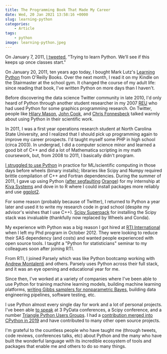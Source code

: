 ```yaml
---
title: The Programming Book That Made My Career
date: Wed, 20 Jan 2021 13:58:16 +0000
slug: learning-python
categories:
    - Article
tags:
    - python
image: learning-python.jpeg
---
```

On January 7, 2011, [I
tweeted](https://twitter.com/tdhopper/status/23515755127508993), "Trying to
learn Python. We'll see if this keeps up once classes start."

On January 20, 2011, ten years ago today, I bought Mark Lutz's [Learning Python](https://amzn.to/3sHDwXa) from O'Reilly Books. Over the next month, I
read it on my Kindle on the Stairmaster at the school gym. It changed the
course of my adult life: since reading that book, I've written Python on more
days than I haven't.

Before discovering the data science Twitter community in late 2010, I'd only
heard of Python through another student researcher in my 2007
[REU](https://www.nsf.gov/crssprgm/reu/) who had used Python for some graphics
programming research. On Twitter, people like [Hilary
Mason](https://twitter.com/hmason), [John
Cook](https://twitter.com/JohnDCook), and [Chris
Fonnesbeck](https://twitter.com/fonnesbeck) talked warmly about using Python
in their scientific work.

In 2011, I was a first year operations research student at North Carolina
State University, and I realized that I should pick up programming again to
improve my career prospects. I'd taught myself some PHP in high school (circa
2003). In undergrad, I did a computer science minor and learned a good bit of
C++ and did a lot of Mathematica scripting in my math coursework, but, from
2008 to 2011, I basically didn't program.

[I struggled to use
Python](https://twitter.com/tdhopper/status/132924915526533120) in practice
for ML/scientific computing in those days before wheels (binary installs);
libraries like Scipy and Numpy required brittle compilation of C++ and Fortran
dependencies. During the summer of 2011, I gave up using Python ([after
segfaulting](https://twitter.com/tdhopper/status/73798291648811008)
[Orange](https://orangedatamining.com/)) for my internship at [Kiva Systems](https://en.wikipedia.org/wiki/Amazon_Robotics) and dove in to R where
I could install packages more reliably and use
[ggplot2](https://ggplot2.tidyverse.org/).

For some reason (probably because of Twitter), I returned to Python a year
later and used it to write my research code in grad school (despite my
advisor's wishes that I use C++). [Scipy Superpack](https://github.com/fonnesbeck/ScipySuperpack) for installing the
Scipy stack was invaluable (thankfully now replaced by Wheels and Conda).

My experience with Python was a big reason I got hired at [RTI International](https://www.rti.org/) when I left my Phd program in October
2012. They were looking to reduce their SAS dependency (and costs) and wanted
people experienced with open source tools. I taught a "Python for
statisticians" seminar to my colleagues soon after joining RTI.

From RTI, I joined Parsely which was like Python bootcamp working with [Andrew Montalenti](https://amontalenti.com/) and others. Parsely uses Python across
their full stack, and it was an eye opening and educational year for me.

Since then, I've worked at a variety of companies where I've been able to use
Python for training machine learning models, building machine learning
platforms, [writing Gibbs samplers for nonparametric Bayes](https://dp.tdhopper.com), building data engineering pipelines, software
testing, etc.

I use Python almost every single day for work and a lot of personal projects.
I've been able [to speak](/talks) at 3 PyData conferences,
a Scipy conference, and a number [Triangle Python Users Groups](https://www.meetup.com/tripython/). I had a [contribution merged into CPython in 2019](https://github.com/python/cpython/pull/11847) and have
contributed to many other open source projects.

I'm grateful to the countless people who have taught me (through tweets, code
reviews, conferences talks, etc) about Python and the many who have built the
wonderful language with its incredible ecosystem of tools and packages that
enable me and others to do so many things.
